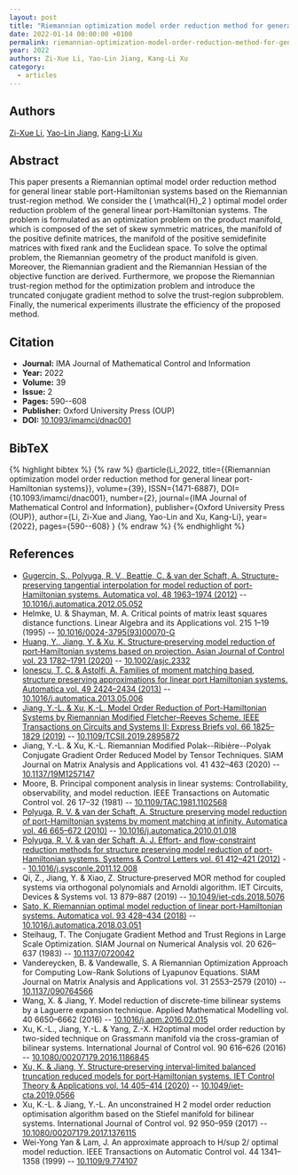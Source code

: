 ```yaml
---
layout: post
title: "Riemannian optimization model order reduction method for general linear port-Hamiltonian systems"
date: 2022-01-14 00:00:00 +0100
permalink: riemannian-optimization-model-order-reduction-method-for-general-linear-port-hamiltonian-systems
year: 2022
authors: Zi-Xue Li, Yao-Lin Jiang, Kang-Li Xu
category:
  - articles
---
```

 
## Authors
[Zi-Xue Li](authors/zi_xue_li), [Yao-Lin Jiang](authors/yaolin_jiang), [Kang-Li Xu](authors/kangli_xu)
 
## Abstract
This paper presents a Riemannian optimal model order reduction method for general linear stable port-Hamiltonian systems based on the Riemannian trust-region method. We consider the \( \mathcal{H}_2 \) optimal model order reduction problem of the general linear port-Hamiltonian systems. The problem is formulated as an optimization problem on the product manifold, which is composed of the set of skew symmetric matrices, the manifold of the positive definite matrices, the manifold of the positive semidefinite matrices with fixed rank and the Euclidean space. To solve the optimal problem, the Riemannian geometry of the product manifold is given. Moreover, the Riemannian gradient and the Riemannian Hessian of the objective function are derived. Furthermore, we propose the Riemannian trust-region method for the optimization problem and introduce the truncated conjugate gradient method to solve the trust-region subproblem. Finally, the numerical experiments illustrate the efficiency of the proposed method.
 
## Citation
- **Journal:** IMA Journal of Mathematical Control and Information
- **Year:** 2022
- **Volume:** 39
- **Issue:** 2
- **Pages:** 590--608
- **Publisher:** Oxford University Press (OUP)
- **DOI:** [10.1093/imamci/dnac001](https://doi.org/10.1093/imamci/dnac001)
 
## BibTeX
{% highlight bibtex %}
{% raw %}
@article{Li_2022,
  title={{Riemannian optimization model order reduction method for general linear port-Hamiltonian systems}},
  volume={39},
  ISSN={1471-6887},
  DOI={10.1093/imamci/dnac001},
  number={2},
  journal={IMA Journal of Mathematical Control and Information},
  publisher={Oxford University Press (OUP)},
  author={Li, Zi-Xue and Jiang, Yao-Lin and Xu, Kang-Li},
  year={2022},
  pages={590--608}
}
{% endraw %}
{% endhighlight %}
 
## References
- [Gugercin, S., Polyuga, R. V., Beattie, C. & van der Schaft, A. Structure-preserving tangential interpolation for model reduction of port-Hamiltonian systems. Automatica vol. 48 1963–1974 (2012)](structure-preserving-tangential-interpolation-for-model-reduction-of-port-hamiltonian-systems) -- [10.1016/j.automatica.2012.05.052](https://doi.org/10.1016/j.automatica.2012.05.052)
- Helmke, U. & Shayman, M. A. Critical points of matrix least squares distance functions. Linear Algebra and its Applications vol. 215 1–19 (1995) -- [10.1016/0024-3795(93)00070-G](https://doi.org/10.1016/0024-3795(93)00070-G)
- [Huang, Y., Jiang, Y. & Xu, K. Structure‐preserving model reduction of port‐Hamiltonian systems based on projection. Asian Journal of Control vol. 23 1782–1791 (2020)](structure-preserving-model-reduction-of-port-hamiltonian-systems-based-on-projection) -- [10.1002/asjc.2332](https://doi.org/10.1002/asjc.2332)
- [Ionescu, T. C. & Astolfi, A. Families of moment matching based, structure preserving approximations for linear port Hamiltonian systems. Automatica vol. 49 2424–2434 (2013)](families-of-moment-matching-based-structure-preserving-approximations-for-linear-port-hamiltonian-systems) -- [10.1016/j.automatica.2013.05.006](https://doi.org/10.1016/j.automatica.2013.05.006)
- [Jiang, Y.-L. & Xu, K.-L. Model Order Reduction of Port-Hamiltonian Systems by Riemannian Modified Fletcher–Reeves Scheme. IEEE Transactions on Circuits and Systems II: Express Briefs vol. 66 1825–1829 (2019)](model-order-reduction-of-port-hamiltonian-systems-by-riemannian-modified-fletcher-reeves-scheme) -- [10.1109/TCSII.2019.2895872](https://doi.org/10.1109/TCSII.2019.2895872)
- Jiang, Y.-L. & Xu, K.-L. Riemannian Modified Polak--Ribière--Polyak Conjugate Gradient Order Reduced Model by Tensor Techniques. SIAM Journal on Matrix Analysis and Applications vol. 41 432–463 (2020) -- [10.1137/19M1257147](https://doi.org/10.1137/19M1257147)
- Moore, B. Principal component analysis in linear systems: Controllability, observability, and model reduction. IEEE Transactions on Automatic Control vol. 26 17–32 (1981) -- [10.1109/TAC.1981.1102568](https://doi.org/10.1109/TAC.1981.1102568)
- [Polyuga, R. V. & van der Schaft, A. Structure preserving model reduction of port-Hamiltonian systems by moment matching at infinity. Automatica vol. 46 665–672 (2010)](structure-preserving-model-reduction-of-port-hamiltonian-systems-by-moment-matching-at-infinity) -- [10.1016/j.automatica.2010.01.018](https://doi.org/10.1016/j.automatica.2010.01.018)
- [Polyuga, R. V. & van der Schaft, A. J. Effort- and flow-constraint reduction methods for structure preserving model reduction of port-Hamiltonian systems. Systems &amp; Control Letters vol. 61 412–421 (2012)](effort-and-flow-constraint-reduction-methods-for-structure-preserving-model-reduction-of-port-hamiltonian-systems) -- [10.1016/j.sysconle.2011.12.008](https://doi.org/10.1016/j.sysconle.2011.12.008)
- Qi, Z., Jiang, Y. & Xiao, Z. Structure‐preserved MOR method for coupled systems via orthogonal polynomials and Arnoldi algorithm. IET Circuits, Devices &amp; Systems vol. 13 879–887 (2019) -- [10.1049/iet-cds.2018.5076](https://doi.org/10.1049/iet-cds.2018.5076)
- [Sato, K. Riemannian optimal model reduction of linear port-Hamiltonian systems. Automatica vol. 93 428–434 (2018)](riemannian-optimal-model-reduction-of-linear-port-hamiltonian-systems) -- [10.1016/j.automatica.2018.03.051](https://doi.org/10.1016/j.automatica.2018.03.051)
- Steihaug, T. The Conjugate Gradient Method and Trust Regions in Large Scale Optimization. SIAM Journal on Numerical Analysis vol. 20 626–637 (1983) -- [10.1137/0720042](https://doi.org/10.1137/0720042)
- Vandereycken, B. & Vandewalle, S. A Riemannian Optimization Approach for Computing Low-Rank Solutions of Lyapunov Equations. SIAM Journal on Matrix Analysis and Applications vol. 31 2553–2579 (2010) -- [10.1137/090764566](https://doi.org/10.1137/090764566)
- Wang, X. & Jiang, Y. Model reduction of discrete-time bilinear systems by a Laguerre expansion technique. Applied Mathematical Modelling vol. 40 6650–6662 (2016) -- [10.1016/j.apm.2016.02.015](https://doi.org/10.1016/j.apm.2016.02.015)
- Xu, K.-L., Jiang, Y.-L. & Yang, Z.-X. H2optimal model order reduction by two-sided technique on Grassmann manifold via the cross-gramian of bilinear systems. International Journal of Control vol. 90 616–626 (2016) -- [10.1080/00207179.2016.1186845](https://doi.org/10.1080/00207179.2016.1186845)
- [Xu, K. & Jiang, Y. Structure‐preserving interval‐limited balanced truncation reduced models for port‐Hamiltonian systems. IET Control Theory &amp; Applications vol. 14 405–414 (2020)](structure-preserving-interval-limited-balanced-truncation-reduced-models-for-port-hamiltonian-systems) -- [10.1049/iet-cta.2019.0566](https://doi.org/10.1049/iet-cta.2019.0566)
- Xu, K.-L. & Jiang, Y.-L. An unconstrained H 2 model order reduction optimisation algorithm based on the Stiefel manifold for bilinear systems. International Journal of Control vol. 92 950–959 (2017) -- [10.1080/00207179.2017.1376115](https://doi.org/10.1080/00207179.2017.1376115)
- Wei-Yong Yan & Lam, J. An approximate approach to H/sup 2/ optimal model reduction. IEEE Transactions on Automatic Control vol. 44 1341–1358 (1999) -- [10.1109/9.774107](https://doi.org/10.1109/9.774107)

